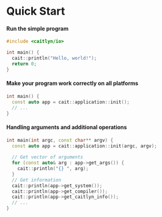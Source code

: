 # Quick Start

#### Run the simple program

```c++
#include <caitlyn/io>

int main() {
  cait::println("Hello, world!");
  return 0;
}
```

#### Make your program work correctly on all platforms

```c++
int main() {
  const auto app = cait::application::init();
  // ...
}
```

#### Handling arguments and additional operations

```c++
int main(int argc, const char** argv) {
  const auto app = cait::application::init(argc, argv);
  
  // Get vector of arguments
  for (const auto& arg : app->get_args()) {
    cait::println("{} ", arg);
  }
  // Get information
  cait::println(app->get_system());
  cait::println(app->get_compiler());
  cait::println(app->get_caitlyn_info());
  // ...
}
```
